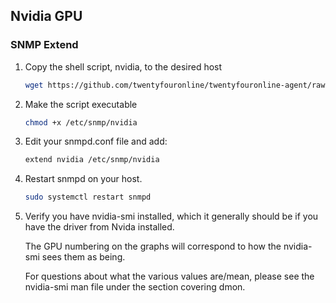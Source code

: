 ## Nvidia GPU

### SNMP Extend

1. Copy the shell script, nvidia, to the desired host

    ```bash
    wget https://github.com/twentyfouronline/twentyfouronline-agent/raw/master/snmp/nvidia -O /etc/snmp/nvidia
    ```

2. Make the script executable

    ```bash
    chmod +x /etc/snmp/nvidia
    ```

3. Edit your snmpd.conf file and add:

    ```bash
    extend nvidia /etc/snmp/nvidia
    ```

4. Restart snmpd on your host.

    ```bash
    sudo systemctl restart snmpd
    ```

5. Verify you have nvidia-smi installed, which it generally should be if you have the driver from Nvida installed.

    The GPU numbering on the graphs will correspond to how the nvidia-smi
    sees them as being.

    For questions about what the various values are/mean, please see the
    nvidia-smi man file under the section covering dmon.





